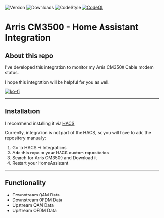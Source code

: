 ![Version](https://img.shields.io/github/v/release/stickpin/homeassistant-arris_cm3500)
![Downloads](https://img.shields.io/github/downloads/stickpin/homeassistant-arris_cm3500/total)
![CodeStyle](https://img.shields.io/endpoint?url=https://raw.githubusercontent.com/astral-sh/ruff/main/assets/badge/v2.json)
[![CodeQL](https://github.com/stickpin/homeassistant-arris_cm3500/actions/workflows/codeql.yml/badge.svg)](https://github.com/stickpin/homeassistant-arris_cm3500/actions/workflows/codeql.yml)


# Arris CM3500 - Home Assistant Integration

## About this repo
I've developed this integration to monitor my Arris CM3500 Cable modem status.

I hope this integration will be helpful for you as well.

[![ko-fi](https://ko-fi.com/img/githubbutton_sm.svg)](https://ko-fi.com/A0A2S3YXY)

---

## Installation
I recommend installing it via [HACS](https://github.com/hacs/integration)

Currently, integration is not part of the HACS, so you will have to add the repository manually:
1. Go to HACS -> Integrations
2. Add this repo to your HACS custom repositories
3. Search for Arris CM3500 and Download it
4. Restart your HomeAssistant

---

## Functionality
- Downstream QAM Data
- Downstream OFDM Data
- Upstream QAM Data
- Upstream OFDM Data

